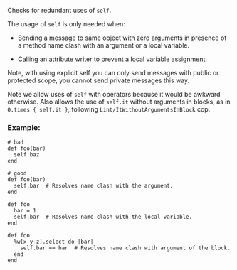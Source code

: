 Checks for redundant uses of `self`.

The usage of `self` is only needed when:

* Sending a message to same object with zero arguments in
    presence of a method name clash with an argument or a local
    variable.

* Calling an attribute writer to prevent a local variable assignment.

Note, with using explicit self you can only send messages with public or
protected scope, you cannot send private messages this way.

Note we allow uses of `self` with operators because it would be awkward
otherwise. Also allows the use of `self.it` without arguments in blocks,
as in `0.times { self.it }`, following `Lint/ItWithoutArgumentsInBlock` cop.

### Example:

    # bad
    def foo(bar)
      self.baz
    end

    # good
    def foo(bar)
      self.bar  # Resolves name clash with the argument.
    end

    def foo
      bar = 1
      self.bar  # Resolves name clash with the local variable.
    end

    def foo
      %w[x y z].select do |bar|
        self.bar == bar  # Resolves name clash with argument of the block.
      end
    end